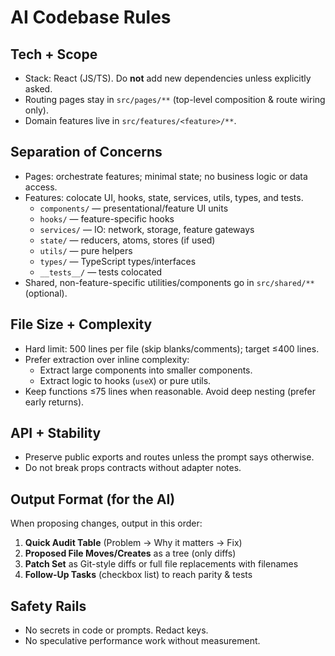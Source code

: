 # AI Codebase Rules

## Tech + Scope
- Stack: React (JS/TS). Do **not** add new dependencies unless explicitly asked.
- Routing pages stay in `src/pages/**` (top-level composition & route wiring only).
- Domain features live in `src/features/<feature>/**`.

## Separation of Concerns
- Pages: orchestrate features; minimal state; no business logic or data access.
- Features: colocate UI, hooks, state, services, utils, types, and tests.
  - `components/` — presentational/feature UI units
  - `hooks/` — feature-specific hooks
  - `services/` — IO: network, storage, feature gateways
  - `state/` — reducers, atoms, stores (if used)
  - `utils/` — pure helpers
  - `types/` — TypeScript types/interfaces
  - `__tests__/` — tests colocated
- Shared, non-feature-specific utilities/components go in `src/shared/**` (optional).

## File Size + Complexity
- Hard limit: 500 lines per file (skip blanks/comments); target ≤400 lines.
- Prefer extraction over inline complexity:
  - Extract large components into smaller components.
  - Extract logic to hooks (`useX`) or pure utils.
- Keep functions ≤75 lines when reasonable. Avoid deep nesting (prefer early returns).

## API + Stability
- Preserve public exports and routes unless the prompt says otherwise.
- Do not break props contracts without adapter notes.

## Output Format (for the AI)
When proposing changes, output in this order:
1) **Quick Audit Table** (Problem → Why it matters → Fix)
2) **Proposed File Moves/Creates** as a tree (only diffs)
3) **Patch Set** as Git-style diffs or full file replacements with filenames
4) **Follow‑Up Tasks** (checkbox list) to reach parity & tests

## Safety Rails
- No secrets in code or prompts. Redact keys.
- No speculative performance work without measurement.

